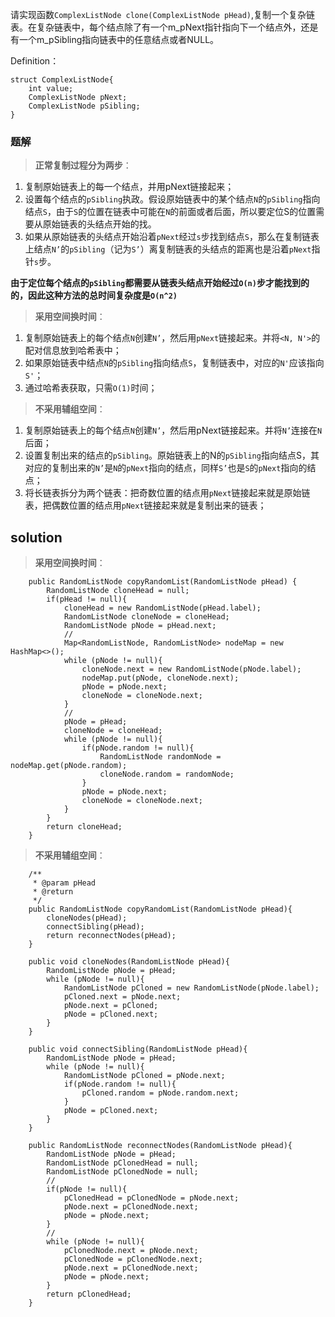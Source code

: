请实现函数`ComplexListNode clone(ComplexListNode pHead)`,复制一个复杂链表。在复杂链表中，每个结点除了有一个m_pNext指针指向下一个结点外，还是有一个m_pSibling指向链表中的任意结点或者NULL。

Definition：

```
struct ComplexListNode{
	int value;
	ComplexListNode pNext;
	ComplexListNode pSibling;
}
```

### 题解

>**正常复制过程分为两步**：
1. 复制原始链表上的每一个结点，并用pNext链接起来；
2. 设置每个结点的`pSibling`执政。假设原始链表中的某个结点`N`的`pSibling`指向结点`S`，由于`S`的位置在链表中可能在`N`的前面或者后面，所以要定位S的位置需要从原始链表的头结点开始的找。
  1. 如果从原始链表的头结点开始沿着`pNext`经过`s`步找到结点`S`，那么在复制链表上结点`N’`的`pSibling`（记为`S’`）离复制链表的头结点的距离也是沿着`pNext`指针`s`步。

**由于定位每个结点的`pSibling`都需要从链表头结点开始经过`O(n)`步才能找到的的，因此这种方法的总时间复杂度是`O(n^2)`**

>**采用空间换时间**：
1. 复制原始链表上的每个结点`N`创建`N’`，然后用`pNext`链接起来。并将`<N, N'>`的配对信息放到哈希表中；
2. 如果原始链表中结点`N`的`pSibling`指向结点`S`，复制链表中，对应的`N'`应该指向`S'`；
3. 通过哈希表获取，只需`O(1)`时间；


>**不采用辅组空间**：
1. 复制原始链表上的每个结点`N`创建`N’`，然后用pNext链接起来。并将`N’`连接在`N`后面；
2. 设置复制出来的结点的`pSibling`。原始链表上的N的`pSibling`指向结点S，其对应的复制出来的`N’`是`N`的`pNext`指向的结点，同样`S’`也是`S`的`pNext`指向的结点；
3. 将长链表拆分为两个链表：把奇数位置的结点用`pNext`链接起来就是原始链表，把偶数位置的结点用`pNext`链接起来就是复制出来的链表；


## solution

>**采用空间换时间**：


```
    public RandomListNode copyRandomList(RandomListNode pHead) {
        RandomListNode cloneHead = null;
        if(pHead != null){
            cloneHead = new RandomListNode(pHead.label);
            RandomListNode cloneNode = cloneHead;
            RandomListNode pNode = pHead.next;
            //
            Map<RandomListNode, RandomListNode> nodeMap = new HashMap<>();
            while (pNode != null){
                cloneNode.next = new RandomListNode(pNode.label);
                nodeMap.put(pNode, cloneNode.next);
                pNode = pNode.next;
                cloneNode = cloneNode.next;
            }
            //
            pNode = pHead;
            cloneNode = cloneHead;
            while (pNode != null){
                if(pNode.random != null){
                    RandomListNode randomNode = nodeMap.get(pNode.random);
                    cloneNode.random = randomNode;
                }
                pNode = pNode.next;
                cloneNode = cloneNode.next;
            }
        }
        return cloneHead;
    }
```

>**不采用辅组空间**：

```
    /**
     * @param pHead
     * @return
     */
    public RandomListNode copyRandomList(RandomListNode pHead){
        cloneNodes(pHead);
        connectSibling(pHead);
        return reconnectNodes(pHead);
    }
    
    public void cloneNodes(RandomListNode pHead){
        RandomListNode pNode = pHead;
        while (pNode != null){
            RandomListNode pCloned = new RandomListNode(pNode.label);
            pCloned.next = pNode.next;
            pNode.next = pCloned;
            pNode = pCloned.next;
        }
    }
    
    public void connectSibling(RandomListNode pHead){
        RandomListNode pNode = pHead;
        while (pNode != null){
            RandomListNode pCloned = pNode.next;
            if(pNode.random != null){
                pCloned.random = pNode.random.next;
            }
            pNode = pCloned.next;
        }
    }
    
    public RandomListNode reconnectNodes(RandomListNode pHead){
        RandomListNode pNode = pHead;
        RandomListNode pClonedHead = null;
        RandomListNode pClonedNode = null;
        //
        if(pNode != null){
            pClonedHead = pClonedNode = pNode.next;
            pNode.next = pClonedNode.next;
            pNode = pNode.next;
        }
        //
        while (pNode != null){
            pClonedNode.next = pNode.next;
            pClonedNode = pClonedNode.next;
            pNode.next = pClonedNode.next;
            pNode = pNode.next;
        }
        return pClonedHead;
    }
```